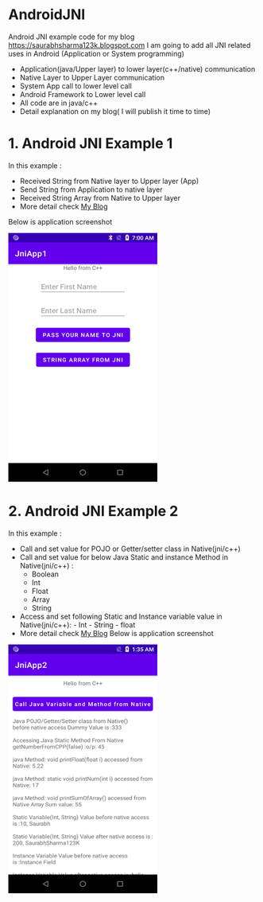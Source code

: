# AndroidJNI
Android JNI example code for my blog https://saurabhsharma123k.blogspot.com
I am going to add all JNI related uses in Android (Application or System programming)

- Application(java/Upper layer) to lower layer(c++/native) communication  
- Native Layer to Upper Layer communication
- System App call to lower level call
- Android Framework to Lower level call
- All code are in java/c++
- Detail explanation on my blog( I will publish it time to time)

# 1. Android JNI Example 1
In this example :
- Received String from Native layer to Upper layer (App)
- Send String from Application to native layer
- Received String Array from Native to  Upper layer
- More detail check [My Blog](saurabhsharma123k.blogspot.com/)

Below is application screenshot

<a href="https://github.com/Saurabh-12/AndroidJNI/blob/master/JNIApp_1.png">
<img src="https://github.com/Saurabh-12/AndroidJNI/blob/master/JNIApp_1.png" height="500" width="300" ></a>

# 2. Android JNI Example 2
In this example :
- Call and set value for  POJO or Getter/setter class in Native(jni/c++)
- Call and set value for below Java Static and instance Method in Native(jni/c++) :
     - Boolean
     - Int
     - Float
     - Array
     - String
- Access and set following Static and Instance variable value in Native(jni/c++): 
       - Int
       - String
       - float
- More detail check [My Blog](saurabhsharma123k.blogspot.com/)
Below is application screenshot

<a href="https://github.com/Saurabh-12/AndroidJNI/blob/master/JNIApp_2.png">
<img src="https://github.com/Saurabh-12/AndroidJNI/blob/master/JNIApp_2.png" height="500" width="300" ></a>
       

     
















